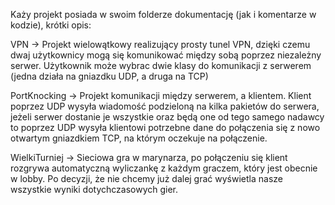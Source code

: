 Każy projekt posiada w swoim folderze dokumentację (jak i komentarze w kodzie), krótki opis:  
  
VPN -> Projekt wielowątkowy realizujący prosty tunel VPN, dzięki czemu dwaj użytkownicy mogą się komunikować między sobą poprzez niezależny serwer. Użytkownik może wybrac dwie klasy do komunikacji z serwerem (jedna działa na gniazdku UDP, a druga na TCP)  
  
PortKnocking -> Projekt komunikacji między serwerem, a klientem. Klient poprzez UDP wysyła wiadomość podzieloną na kilka pakietów do serwera, jeżeli serwer dostanie je wszystkie oraz będą one od tego samego nadawcy to poprzez UDP wysyła klientowi potrzebne dane do połączenia się z nowo otwartym gniazdkiem TCP, na którym oczekuje na połączenie.  
  
WielkiTurniej -> Sieciowa gra w marynarza, po połączeniu się klient rozgrywa automatyczną wyliczankę z każdym graczem, który jest obecnie w lobby. Po decyzji, że nie chcemy już dalej grać wyświetla nasze wszystkie wyniki dotychczasowych gier.
